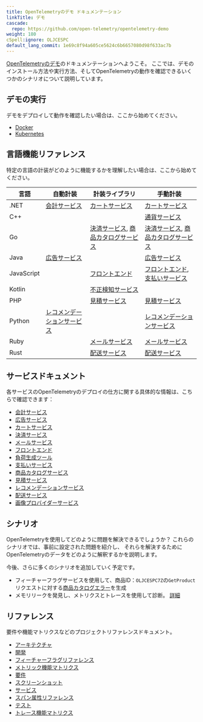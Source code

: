 ```yaml
---
title: OpenTelemetryのデモ ドキュメンテーション
linkTitle: デモ
cascade:
  repo: https://github.com/open-telemetry/opentelemetry-demo
weight: 180
cSpell:ignore: OLJCESPC
default_lang_commit: 1e69c8f94a605ce5624c6b6657080d98f633ac7b
---
```


[OpenTelemetryのデモ](/ecosystem/demo/)のドキュメンテーションへようこそ。
ここでは、デモのインストール方法や実行方法、そしてOpenTelemetryの動作を確認できるいくつかのシナリオについて説明しています。

## デモの実行

デモをデプロイして動作を確認したい場合は、ここから始めてください。

- [Docker](docker-deployment/)
- [Kubernetes](kubernetes-deployment/)

## 言語機能リファレンス

特定の言語の計装がどのように機能するかを理解したい場合は、ここから始めてください。

| 言語       | 自動計装                                               | 計装ライブラリ                                                                        | 手動計装                                                                              |
| ---------- | ------------------------------------------------------ | ------------------------------------------------------------------------------------- | ------------------------------------------------------------------------------------- |
| .NET       | [会計サービス](services/accounting/)                   | [カートサービス](services/cart/)                                                      | [カートサービス](services/cart/)                                                      |
| C++        |                                                        |                                                                                       | [通貨サービス](services/currency/)                                                    |
| Go         |                                                        | [決済サービス](services/checkout/), [商品カタログサービス](services/product-catalog/) | [決済サービス](services/checkout/), [商品カタログサービス](services/product-catalog/) |
| Java       | [広告サービス](services/ad/)                           |                                                                                       | [広告サービス](services/ad/)                                                          |
| JavaScript |                                                        | [フロントエンド](services/frontend/)                                                  | [フロントエンド](services/frontend/), [支払いサービス](services/payment/)             |
| Kotlin     |                                                        | [不正検知サービス](services/fraud-detection/)                                         |                                                                                       |
| PHP        |                                                        | [見積サービス](services/quote/)                                                       | [見積サービス](services/quote/)                                                       |
| Python     | [レコメンデーションサービス](services/recommendation/) |                                                                                       | [レコメンデーションサービス](services/recommendation/)                                |
| Ruby       |                                                        | [メールサービス](services/email/)                                                     | [メールサービス](services/email/)                                                     |
| Rust       |                                                        | [配送サービス](services/shipping/)                                                    | [配送サービス](services/shipping/)                                                    |

## サービスドキュメント

各サービスのOpenTelemetryのデプロイの仕方に関する具体的な情報は、こちらで確認できます：

- [会計サービス](services/accounting/)
- [広告サービス](services/ad/)
- [カートサービス](services/cart/)
- [決済サービス](services/checkout/)
- [メールサービス](services/email/)
- [フロントエンド](services/frontend/)
- [負荷生成ツール](services/load-generator/)
- [支払いサービス](services/payment/)
- [商品カタログサービス](services/product-catalog/)
- [見積サービス](services/quote/)
- [レコメンデーションサービス](services/recommendation/)
- [配送サービス](services/shipping/)
- [画像プロバイダーサービス](services/imageprovider/)

## シナリオ

OpenTelemetryを使用してどのように問題を解決できるでしょうか？
これらのシナリオでは、事前に設定された問題を紹介し、
それらを解決するためにOpenTelemetryのデータをどのように解釈するかを説明します。

今後、さらに多くのシナリオを追加していく予定です。

- フィーチャーフラグサービスを使用して、商品ID：`OLJCESPC7Z`の`GetProduct`リクエストに対する[商品カタログエラー](feature-flags)を生成
- メモリリークを発見し、メトリクスとトレースを使用して診断。
  [詳細](scenarios/recommendation-cache/)

## リファレンス

要件や機能マトリクスなどのプロジェクトリファレンスドキュメント。

- [アーキテクチャ](architecture/)
- [開発](development/)
- [フィーチャーフラグリファレンス](feature-flags/)
- [メトリック機能マトリクス](telemetry-features/metric-coverage/)
- [要件](./requirements/)
- [スクリーンショット](screenshots/)
- [サービス](services/)
- [スパン属性リファレンス](telemetry-features/manual-span-attributes/)
- [テスト](tests/)
- [トレース機能マトリクス](telemetry-features/trace-coverage/)
